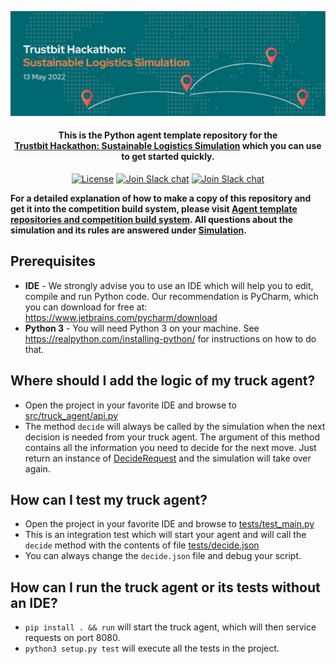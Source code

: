 <p align="center">
  <a href="https://www.bitmovin.com">
    <img alt="Trustbit Hackathon: Sustainable Logistics Simulation" src="images/header.jpeg" >
  </a>

  <h4 align="center">This is the <b>Python</b> agent template repository for the <br><a href="https://trustbit.tech/hackathon" target="_blank">Trustbit Hackathon: Sustainable Logistics Simulation</a> which you can use to get started quickly.</h4>

  <p align="center">
    <a href="LICENSE"><img src="https://img.shields.io/badge/License-MIT-yellow.svg" alt="License"></img></a>
        <a href="https://trustbit.tech"><img src="https://img.shields.io/badge/Organizer-Trustbit-%23006871" alt="Join Slack chat"></img></a>
    <a href="https://join.slack.com/t/trustbitsusta-vl26615/shared_invite/zt-17i36qlc1-h6L0GsJov2gPLLSYFaqNmw"><img src="https://img.shields.io/badge/Slack-join%20chat-green" alt="Join Slack chat"></img></a>
  </p>
</p>

**For a detailed explanation of how to make a copy of this repository and get it into the competition build system, please visit [Agent template repositories and competition build system](https://github.com/trustbit/logistic-hackathon-public#3-create-a-new-ssh-key-for-the-competition-build-system). All questions about the simulation and its rules are answered under [Simulation](https://github.com/trustbit/logistic-hackathon-public#simulation).**

## Prerequisites
- **IDE** - We strongly advise you to use an IDE which will help you to edit, compile and run Python code. Our recommendation is PyCharm, which you can download for free at: https://www.jetbrains.com/pycharm/download
- **Python 3** - You will need Python 3 on your machine. See https://realpython.com/installing-python/ for instructions on how to do that.

## Where should I add the logic of my truck agent?
- Open the project in your favorite IDE and browse to [src/truck_agent/api.py](src/truck_agent/api.py)
- The method `decide` will always be called by the simulation when the next decision is needed from your truck agent. The argument of this method contains all the information you need to decide for the next move. Just return an instance of [DecideRequest](src/truck_agent/api.py) and the simulation will take over again.

## How can I test my truck agent?
- Open the project in your favorite IDE and browse to [tests/test_main.py](tests/test_main.py)
- This is an integration test which will start your agent and will call the `decide` method with the contents of file [tests/decide.json](tests/decide.json)
- You can always change the `decide.json` file and debug your script.

## How can I run the truck agent or its tests without an IDE?
- `pip install . && run` will start the truck agent, which will then service requests on port 8080.
- `python3 setup.py test` will execute all the tests in the project.
